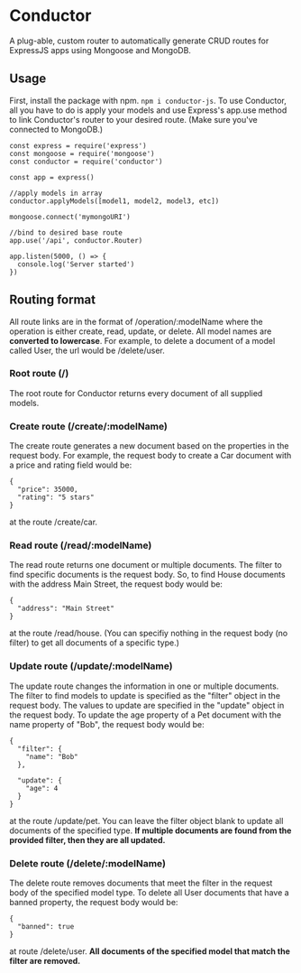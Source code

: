 # Conductor
A plug-able, custom router to automatically generate CRUD routes for ExpressJS apps using Mongoose and MongoDB.

## Usage
First, install the package with npm. `npm i conductor-js`.
To use Conductor, all you have to do is apply your models and use Express's app.use method to link Conductor's router to your desired route.
(Make sure you've connected to MongoDB.)
```
const express = require('express')
const mongoose = require('mongoose')
const conductor = require('conductor')

const app = express()

//apply models in array
conductor.applyModels([model1, model2, model3, etc])

mongoose.connect('mymongoURI')

//bind to desired base route
app.use('/api', conductor.Router)

app.listen(5000, () => {
  console.log('Server started')
})
```
## Routing format
All route links are in the format of /operation/:modelName where the operation is either create, read, update, or delete.
All model names are **converted to lowercase**. For example, to delete a document of a model called User, the url would be /delete/user.

### Root route (/)
The root route for Conductor returns every document of all supplied models. 

### Create route (/create/:modelName)
The create route generates a new document based on the properties in the request body. For example, the request body to create a Car document with a price and rating field would be:
```
{
  "price": 35000,
  "rating": "5 stars"
}
```
at the route /create/car.

### Read route (/read/:modelName)
The read route returns one document or multiple documents. The filter to find specific documents is the request body. So, to find House documents with the address Main Street, the request body would be:
```
{
  "address": "Main Street"
}
```
at the route /read/house.
(You can specifiy nothing in the request body (no filter) to get all documents of a specific type.)

### Update route (/update/:modelName)
The update route changes the information in one or multiple documents. The filter to find models to update is specified as the "filter" object in the request body. The values to update are specified in the "update" object in the request body. To update the age property of a Pet document with the name property of "Bob", the request body would be:
```
{
  "filter": {
    "name": "Bob"
  },
  
  "update": {
    "age": 4
  }
}
```
at the route /update/pet.
You can leave the filter object blank to update all documents of the specified type. **If multiple documents are found from the provided filter, then they are all updated.**

### Delete route (/delete/:modelName)
The delete route removes documents that meet the filter in the request body of the specified model type. To delete all User documents that have a banned property, the request body would be:
```
{
  "banned": true
}
```
at route /delete/user. **All documents of the specified model that match the filter are removed.**
